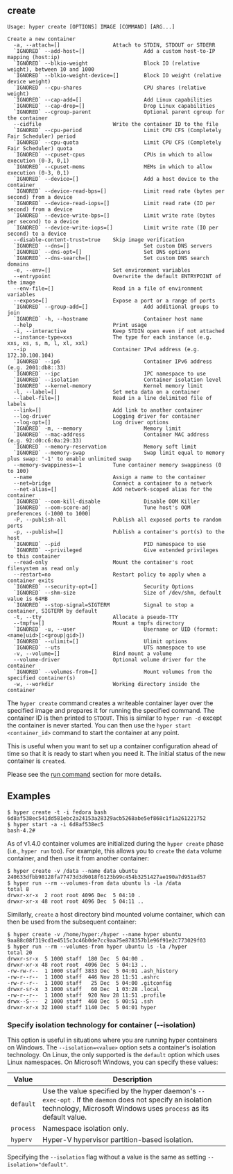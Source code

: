 ## create

    Usage: hyper create [OPTIONS] IMAGE [COMMAND] [ARG...]

    Create a new container
      -a, --attach=[]                 Attach to STDIN, STDOUT or STDERR
      `IGNORED` --add-host=[]                   Add a custom host-to-IP mapping (host:ip)
      `IGNORED` --blkio-weight                  Block IO (relative weight), between 10 and 1000 
      `IGNORED` --blkio-weight-device=[]        Block IO weight (relative device weight)        
      `IGNORED` --cpu-shares                    CPU shares (relative weight)                    
      `IGNORED` --cap-add=[]                    Add Linux capabilities                          
      `IGNORED` --cap-drop=[]                   Drop Linux capabilities                         
      `IGNORED` --cgroup-parent                 Optional parent cgroup for the container        
      --cidfile                       Write the container ID to the file
      `IGNORED` --cpu-period                    Limit CPU CFS (Completely Fair Scheduler) period
      `IGNORED` --cpu-quota                     Limit CPU CFS (Completely Fair Scheduler) quota 
      `IGNORED` --cpuset-cpus                   CPUs in which to allow execution (0-3, 0,1)     
      `IGNORED` --cpuset-mems                   MEMs in which to allow execution (0-3, 0,1)     
      `IGNORED` --device=[]                     Add a host device to the container              
      `IGNORED` --device-read-bps=[]            Limit read rate (bytes per second) from a device
      `IGNORED` --device-read-iops=[]           Limit read rate (IO per second) from a device   
      `IGNORED` --device-write-bps=[]           Limit write rate (bytes per second) to a device 
      `IGNORED` --device-write-iops=[]          Limit write rate (IO per second) to a device    
      --disable-content-trust=true    Skip image verification
      `IGNORED` --dns=[]                        Set custom DNS servers       
      `IGNORED` --dns-opt=[]                    Set DNS options              
      `IGNORED` --dns-search=[]                 Set custom DNS search domains
      -e, --env=[]                    Set environment variables
      --entrypoint                    Overwrite the default ENTRYPOINT of the image
      --env-file=[]                   Read in a file of environment variables
      --expose=[]                     Expose a port or a range of ports
      `IGNORED` --group-add=[]                  Add additional groups to join   
      `IGNORED` -h, --hostname                  Container host name             
      --help                          Print usage
      -i, --interactive               Keep STDIN open even if not attached
      --instance-type=xxs             The type for each instance (e.g. xxs, xs, s, m, l, xl, xxl)
      --ip                            Container IPv4 address (e.g. 172.30.100.104)
      `IGNORED` --ip6                           Container IPv6 address (e.g. 2001:db8::33)
      `IGNORED` --ipc                           IPC namespace to use                      
      `IGNORED` --isolation                     Container isolation level                 
      `IGNORED` --kernel-memory                 Kernel memory limit                       
      -l, --label=[]                  Set meta data on a container
      --label-file=[]                 Read in a line delimited file of labels
      --link=[]                       Add link to another container
      --log-driver                    Logging driver for container
      --log-opt=[]                    Log driver options
      `IGNORED` -m, --memory                    Memory limit                                                        
      `IGNORED` --mac-address                   Container MAC address (e.g. 92:d0:c6:0a:29:33)                      
      `IGNORED` --memory-reservation            Memory soft limit                                                   
      `IGNORED` --memory-swap                   Swap limit equal to memory plus swap: '-1' to enable unlimited swap 
      --memory-swappiness=-1          Tune container memory swappiness (0 to 100)
      --name                          Assign a name to the container
      --net=bridge                    Connect a container to a network
      --net-alias=[]                  Add network-scoped alias for the container
      `IGNORED` --oom-kill-disable              Disable OOM Killer                         
      `IGNORED` --oom-score-adj                 Tune host's OOM preferences (-1000 to 1000)
      -P, --publish-all               Publish all exposed ports to random ports
      -p, --publish=[]                Publish a container's port(s) to the host
      `IGNORED` --pid                           PID namespace to use                      
      `IGNORED` --privileged                    Give extended privileges to this container
      --read-only                     Mount the container's root filesystem as read only
      --restart=no                    Restart policy to apply when a container exits
      `IGNORED` --security-opt=[]               Security Options                              
      `IGNORED` --shm-size                      Size of /dev/shm, default value is 64MB       
      `IGNORED` --stop-signal=SIGTERM           Signal to stop a container, SIGTERM by default
      -t, --tty                       Allocate a pseudo-TTY
      --tmpfs=[]                      Mount a tmpfs directory
      `IGNORED` -u, --user                      Username or UID (format: <name|uid>[:<group|gid>])  
      `IGNORED` --ulimit=[]                     Ulimit options                                      
      `IGNORED` --uts                           UTS namespace to use                                
      -v, --volume=[]                 Bind mount a volume
      --volume-driver                 Optional volume driver for the container
      `IGNORED` --volumes-from=[]               Mount volumes from the specified container(s) 
      -w, --workdir                   Working directory inside the container


The `hyper create` command creates a writeable container layer over the
specified image and prepares it for running the specified command.  The
container ID is then printed to `STDOUT`.  This is similar to `hyper run -d`
except the container is never started.  You can then use the
`hyper start <container_id>` command to start the container at any point.

This is useful when you want to set up a container configuration ahead of time
so that it is ready to start when you need it. The initial status of the
new container is `created`.

Please see the [run command](run.md) section for more details.

## Examples

    $ hyper create -t -i fedora bash
    6d8af538ec541dd581ebc2a24153a28329acb5268abe5ef868c1f1a261221752
    $ hyper start -a -i 6d8af538ec5
    bash-4.2#

As of v1.4.0 container volumes are initialized during the `hyper create` phase
(i.e., `hyper run` too). For example, this allows you to `create` the `data`
volume container, and then use it from another container:

    $ hyper create -v /data --name data ubuntu
    240633dfbb98128fa77473d3d9018f6123b99c454b3251427ae190a7d951ad57
    $ hyper run --rm --volumes-from data ubuntu ls -la /data
    total 8
    drwxr-xr-x  2 root root 4096 Dec  5 04:10 .
    drwxr-xr-x 48 root root 4096 Dec  5 04:11 ..

Similarly, `create` a host directory bind mounted volume container, which can
then be used from the subsequent container:

    $ hyper create -v /home/hyper:/hyper --name hyper ubuntu
    9aa88c08f319cd1e4515c3c46b0de7cc9aa75e878357b1e96f91e2c773029f03
    $ hyper run --rm --volumes-from hyper ubuntu ls -la /hyper
    total 20
    drwxr-sr-x  5 1000 staff  180 Dec  5 04:00 .
    drwxr-xr-x 48 root root  4096 Dec  5 04:13 ..
    -rw-rw-r--  1 1000 staff 3833 Dec  5 04:01 .ash_history
    -rw-r--r--  1 1000 staff  446 Nov 28 11:51 .ashrc
    -rw-r--r--  1 1000 staff   25 Dec  5 04:00 .gitconfig
    drwxr-sr-x  3 1000 staff   60 Dec  1 03:28 .local
    -rw-r--r--  1 1000 staff  920 Nov 28 11:51 .profile
    drwx--S---  2 1000 staff  460 Dec  5 00:51 .ssh
    drwxr-xr-x 32 1000 staff 1140 Dec  5 04:01 hyper

### Specify isolation technology for container (--isolation)

This option is useful in situations where you are running hyper containers on
Windows. The `--isolation=<value>` option sets a container's isolation
technology. On Linux, the only supported is the `default` option which uses
Linux namespaces. On Microsoft Windows, you can specify these values:


| Value     | Description                                                                                                                                                   |
|-----------|---------------------------------------------------------------------------------------------------------------------------------------------------------------|
| `default` | Use the value specified by the hyper daemon's `--exec-opt` . If the `daemon` does not specify an isolation technology, Microsoft Windows uses `process` as its default value.  |
| `process` | Namespace isolation only.                                                                                                                                     |
| `hyperv`   | Hyper-V hypervisor partition-based isolation.                                                                                                                  |

Specifying the `--isolation` flag without a value is the same as setting `--isolation="default"`.
